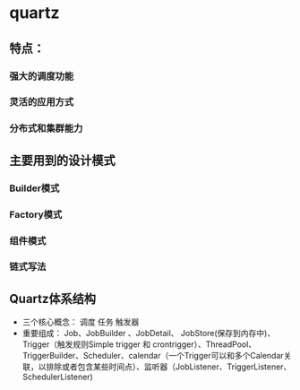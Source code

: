 # quartz
## 特点：
### 强大的调度功能
### 灵活的应用方式
### 分布式和集群能力
## 主要用到的设计模式
### Builder模式
### Factory模式
### 组件模式
### 链式写法
## Quartz体系结构
* 三个核心概念：
调度
任务
触发器
* 重要组成：
Job、JobBuilder 、JobDetail、 JobStore(保存到内存中)、 Trigger（触发规则Simple trigger 和 crontrigger）、ThreadPool、TriggerBuilder、Scheduler、calendar（一个Trigger可以和多个Calendar关联，以排除或者包含某些时间点）、监听器（JobListener、TriggerListener、SchedulerListener)